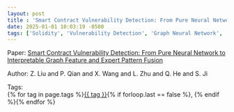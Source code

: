 ```yaml
---
layout: post
title : 'Smart Contract Vulnerability Detection: From Pure Neural Network to Interpretable Graph Feature and Expert Pattern Fusion'
date: 2025-01-01 10:03:19 -0500
tags: ['Solidity', 'Vulnerability Detection', 'Graph Neural Network', 'Semantic Graph']
---
```

Paper: [Smart Contract Vulnerability Detection: From Pure Neural Network to Interpretable Graph Feature and Expert Pattern Fusion](https://arxiv.org/abs/2106.09282)

Author: Z. Liu and P. Qian and X. Wang and L. Zhu and Q. He and S. Ji




 Tags:  
        <span>{% for tag in page.tags %}<a href="/tags/#{{ tag | slugify }}">{{ tag }}</a>{% if forloop.last == false %}, {% endif %}{% endfor %}</span>
